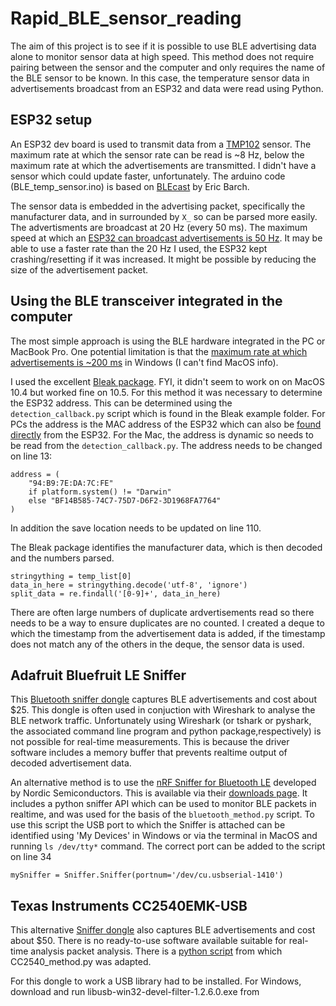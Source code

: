 # Rapid_BLE_sensor_reading
The aim of this project is to see if it is possible to use BLE advertising data alone to monitor sensor data at high speed. This method does not require pairing between the sensor and the computer and only requires the name of the BLE sensor to be known. In this case, the temperature sensor data in advertisements broadcast from an ESP32 and data were read using Python.

## ESP32 setup
An ESP32 dev board is used to transmit data from a [TMP102](https://www.sparkfun.com/products/13314) sensor. The maximum rate at which the sensor rate can be read is ~8 Hz, below the maximum rate at which the advertisements are transmitted. I didn't have a sensor which could update faster, unfortunately.  The arduino code (BLE_temp_sensor.ino) is based on [BLEcast](https://github.com/ericbarch/BLECast) by Eric Barch. 

The sensor data is embedded in the advertising packet, specifically the manufacturer data, and in surrounded by `X_` so can be parsed more easily. The advertisments are broadcast at 20 Hz (every 50 ms). The maximum speed at which an [ESP32 can broadcast advertisements is 50 Hz](https://www.lucadentella.it/en/2018/03/26/esp32-33-ble-advertising/). It may be able to use a faster rate than the 20 Hz I used, the ESP32 kept crashing/resetting if it was increased. It might be possible by reducing the size of the advertisement packet. 

## Using the BLE transceiver integrated in the computer
The most simple approach is using the BLE hardware integrated in the PC or MacBook Pro. One potential limitation is that the [maximum rate at which advertisements is ~200 ms](https://stackoverflow.com/questions/37307301/ble-scan-interval-windows-10/37328965) in Windows (I can't find MacOS info). 

I used the excellent [Bleak package](https://github.com/hbldh/bleak). FYI, it didn't seem to work on on MacOS 10.4 but worked fine on 10.5. For this method it was necessary to determine the ESP32 address. This can be determined using the `detection_callback.py` script which is found in the Bleak example folder. For PCs the address is the MAC address of the ESP32 which can also be [found directly](https://randomnerdtutorials.com/get-change-esp32-esp8266-mac-address-arduino/) from the ESP32. For the Mac, the address is dynamic so needs to be read from the `detection_callback.py`. The address needs to be changed on line 13:
```
address = (
    "94:B9:7E:DA:7C:FE"
    if platform.system() != "Darwin"
    else "BF14B585-74C7-75D7-D6F2-3D1968FA7764"
)
```

In addition the save location needs to be updated on line 110.

The Bleak package identifies the manufacturer data, which is then decoded and the numbers parsed.
```
stringything = temp_list[0]
data_in_here = stringything.decode('utf-8', 'ignore')
split_data = re.findall('[0-9]+', data_in_here)
```

There are often large numbers of duplicate ardvertisements read so there needs to be a way to ensure duplicates are no counted. I created a deque to which the timestamp from the advertisement data is added, if the timestamp does not match any of the others in the deque, the sensor data is used.



## Adafruit Bluefruit LE Sniffer
This [Bluetooth sniffer dongle](https://www.adafruit.com/product/2269) captures BLE advertisements and cost about $25. This dongle is often used in conjuction with Wireshark to analyse the BLE network traffic. Unfortunately using Wireshark (or tshark or pyshark, the associated command line program and python package,respectively) is not possible for real-time measurements. This is because the driver software includes a memory buffer that prevents realtime output of decoded advertisement data. 

An alternative method is to use the [nRF Sniffer for Bluetooth LE](https://www.nordicsemi.com/Products/Development-tools/nRF-Sniffer-for-Bluetooth-LE) developed by Nordic Semiconductors. This is available via their [downloads page](https://www.nordicsemi.com/Products/Development-tools/nRF-Sniffer-for-Bluetooth-LE/Download?lang=en#infotabs). It includes a python sniffer API which can be used to monitor BLE packets in realtime, and was used for the basis of the `bluetooth_method.py` script. To use this script the USB port to which the Sniffer is attached can be identified using 'My Devices' in Windows or via the terminal in MacOS and running `ls /dev/tty*` command. The correct port can be added to the script on line 34
```
mySniffer = Sniffer.Sniffer(portnum='/dev/cu.usbserial-1410')
```
 ## Texas Instruments CC2540EMK-USB
 This alternative [Sniffer dongle](https://www.ti.com/tool/CC2540EMK-USB) also captures BLE advertisements and cost about $50. There is no ready-to-use software available suitable for real-time analysis packet analysis. There is a [python script](TICCSniffer) from which CC2540_method.py was adapted.
 
 For this dongle to work a USB library had to be installed. For Windows, download and run libusb-win32-devel-filter-1.2.6.0.exe from 
